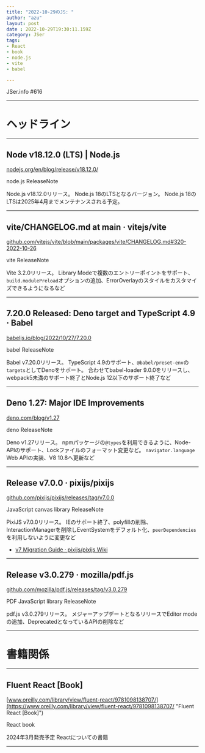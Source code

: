 ```yaml
---
title: "2022-10-29のJS: "
author: "azu"
layout: post
date : 2022-10-29T19:30:11.159Z
category: JSer
tags:
- React
- book
- node.js
- vite
- babel

---
```


JSer.info #616

----

<h1 class="site-genre">ヘッドライン</h1>

----

## Node v18.12.0 (LTS) | Node.js
[nodejs.org/en/blog/release/v18.12.0/](https://nodejs.org/en/blog/release/v18.12.0/ "Node v18.12.0 (LTS) | Node.js")
<p class="jser-tags jser-tag-icon"><span class="jser-tag">node.js</span> <span class="jser-tag">ReleaseNote</span></p>

Node.js v18.12.0リリース。
Node.js 18のLTSとなるバージョン。
Node.js 18のLTSは2025年4月までメンテナンスされる予定。


----

## vite/CHANGELOG.md at main · vitejs/vite
[github.com/vitejs/vite/blob/main/packages/vite/CHANGELOG.md#320-2022-10-26](https://github.com/vitejs/vite/blob/main/packages/vite/CHANGELOG.md#320-2022-10-26 "vite/CHANGELOG.md at main · vitejs/vite")
<p class="jser-tags jser-tag-icon"><span class="jser-tag">vite</span> <span class="jser-tag">ReleaseNote</span></p>

Vite 3.2.0リリース。
Library Modeで複数のエントリーポイントをサポート、`build.modulePreload`オプションの追加、ErrorOverlayのスタイルをカスタマイズできるようになるなど


----

## 7.20.0 Released: Deno target and TypeScript 4.9 · Babel
[babeljs.io/blog/2022/10/27/7.20.0](https://babeljs.io/blog/2022/10/27/7.20.0 "7.20.0 Released: Deno target and TypeScript 4.9 · Babel")
<p class="jser-tags jser-tag-icon"><span class="jser-tag">babel</span> <span class="jser-tag">ReleaseNote</span></p>

Babel v7.20.0リリース。
TypeScript 4.9のサポート、`@babel/preset-env`の`targets`としてDenoをサポート。
合わせてbabel-loader 9.0.0をリリースし、webpack5未満のサポート終了とNode.js 12以下のサポート終了など


----

## Deno 1.27: Major IDE Improvements
[deno.com/blog/v1.27](https://deno.com/blog/v1.27 "Deno 1.27: Major IDE Improvements")
<p class="jser-tags jser-tag-icon"><span class="jser-tag">deno</span> <span class="jser-tag">ReleaseNote</span></p>

Deno v1.27リリース。
npmパッケージの`@types`を利用できるように、Node-APIのサポート、Lockファイルのフォーマット変更など。
`navigator.language` Web APIの実装、V8 10.8へ更新など


----

## Release v7.0.0 · pixijs/pixijs
[github.com/pixijs/pixijs/releases/tag/v7.0.0](https://github.com/pixijs/pixijs/releases/tag/v7.0.0 "Release v7.0.0 · pixijs/pixijs")
<p class="jser-tags jser-tag-icon"><span class="jser-tag">JavaScript</span> <span class="jser-tag">canvas</span> <span class="jser-tag">library</span> <span class="jser-tag">ReleaseNote</span></p>

PixiJS v7.0.0リリース。
IEのサポート終了、polyfillの削除、InteractionManagerを削除しEventSystemをデフォルト化、`peerDependencies`を利用しないように変更など

- [v7 Migration Guide · pixijs/pixijs Wiki](https://github.com/pixijs/pixijs/wiki/v7-Migration-Guide "v7 Migration Guide · pixijs/pixijs Wiki")

----

## Release v3.0.279 · mozilla/pdf.js
[github.com/mozilla/pdf.js/releases/tag/v3.0.279](https://github.com/mozilla/pdf.js/releases/tag/v3.0.279 "Release v3.0.279 · mozilla/pdf.js")
<p class="jser-tags jser-tag-icon"><span class="jser-tag">PDF</span> <span class="jser-tag">JavaScript</span> <span class="jser-tag">library</span> <span class="jser-tag">ReleaseNote</span></p>

pdf.js v3.0.279リリース。
メジャーアップデートとなるリリースでEditor modeの追加、DeprecatedとなっているAPIの削除など


----
<h1 class="site-genre">書籍関係</h1>

----

## Fluent React \[Book\]
[www.oreilly.com/library/view/fluent-react/9781098138707/](https://www.oreilly.com/library/view/fluent-react/9781098138707/ "Fluent React \[Book\]")
<p class="jser-tags jser-tag-icon"><span class="jser-tag">React</span> <span class="jser-tag">book</span></p>

2024年3月発売予定
Reactについての書籍


----
